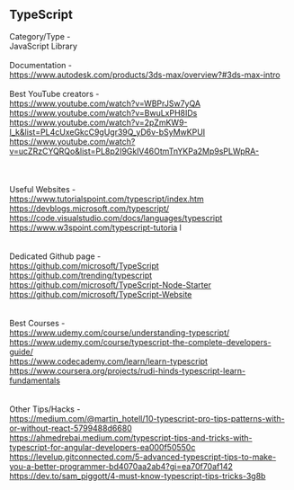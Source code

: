 ## TypeScript
Category/Type - <br>
JavaScript Library 
<br>
<br>
Documentation - <br>
https://www.autodesk.com/products/3ds-max/overview?#3ds-max-intro
<br>
<br>
Best YouTube creators - <br>
https://www.youtube.com/watch?v=WBPrJSw7yQA <br>
https://www.youtube.com/watch?v=BwuLxPH8IDs <br>
https://www.youtube.com/watch?v=2pZmKW9-I_k&list=PL4cUxeGkcC9gUgr39Q_yD6v-bSyMwKPUI <br>
https://www.youtube.com/watch?v=ucZRzCYQRQo&list=PL8p2I9GklV46OtmTnYKPa2Mp9sPLWpRA- <br>	
<br>
<br>
Useful Websites - <br>
https://www.tutorialspoint.com/typescript/index.htm <br>
https://devblogs.microsoft.com/typescript/ <br>
https://code.visualstudio.com/docs/languages/typescript <br>
https://www.w3spoint.com/typescript-tutoria l<br>
<br>
<br>
Dedicated Github page - <br>
https://github.com/microsoft/TypeScript <br>
https://github.com/trending/typescript <br>
https://github.com/microsoft/TypeScript-Node-Starter <br>
https://github.com/microsoft/TypeScript-Website <br>
<br>
<br>
Best Courses - <br>
https://www.udemy.com/course/understanding-typescript/ <br>
https://www.udemy.com/course/typescript-the-complete-developers-guide/ <br>
https://www.codecademy.com/learn/learn-typescript<br>
https://www.coursera.org/projects/rudi-hinds-typescript-learn-fundamentals <br>	
<br>
<br>
Other Tips/Hacks - <br>
https://medium.com/@martin_hotell/10-typescript-pro-tips-patterns-with-or-without-react-5799488d6680 <br>
https://ahmedrebai.medium.com/typescript-tips-and-tricks-with-typescript-for-angular-developers-ea000f50550c <br>
https://levelup.gitconnected.com/5-advanced-typescript-tips-to-make-you-a-better-programmer-bd4070aa2ab4?gi=ea70f70af142 <br>
https://dev.to/sam_piggott/4-must-know-typescript-tips-tricks-3g8b <br>	
<br>
<br>


